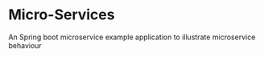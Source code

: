 # Micro-Services
An Spring boot microservice example application to illustrate microservice behaviour
